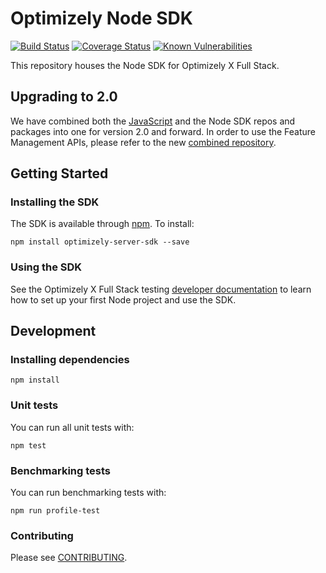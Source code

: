 # Optimizely Node SDK
[![Build Status](https://travis-ci.org/optimizely/node-sdk.svg?branch=master)](https://travis-ci.org/optimizely/node-sdk)
[![Coverage Status](https://coveralls.io/repos/github/optimizely/node-sdk/badge.svg?branch=master&t=pegN7y)](https://coveralls.io/github/optimizely/node-sdk?branch=master)
[![Known Vulnerabilities](https://snyk.io/test/github/optimizely/node-sdk/badge.svg)](https://snyk.io/test/github/optimizely/node-sdk)

This repository houses the Node SDK for Optimizely X Full Stack.

## Upgrading to 2.0
We have combined both the [JavaScript](https://github.com/optimizely/javascript-sdk) and the Node SDK repos and packages into one for version 2.0 and forward. In order to use the Feature Management APIs, please refer to the new [combined repository](https://github.com/optimizely/javascript-sdk/tree/master/packages/optimizely-sdk).

## Getting Started

### Installing the SDK

The SDK is available through [npm](https://npmjs.com/package/optimizely-server-sdk). To install:

```
npm install optimizely-server-sdk --save
```

### Using the SDK
See the Optimizely X Full Stack testing [developer documentation](http://developers.optimizely.com/server/reference/index.html) to learn how to set up your first Node project and use the SDK.

## Development

### Installing dependencies

```npm install```

### Unit tests

You can run all unit tests with:
```
npm test
```

### Benchmarking tests

You can run benchmarking tests with:
```
npm run profile-test
```

### Contributing

Please see [CONTRIBUTING](CONTRIBUTING.md).
